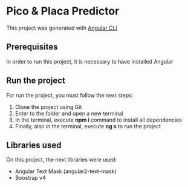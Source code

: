 # Pico & Placa Predictor

This project was generated with [Angular CLI](https://github.com/angular/angular-cli) 

## Prerequisites

In order to run this project, it is necessary to have installed Angular

## Run the project

For run the project, you must follow the next steps:
1. Clone the project using Git
2. Enter to the folder and open a new terminal
3. In the terminal, execute **npm i** command to install all dependencies
4. Finally, also in the terminal, execute **ng s** to run the project

## Libraries used

On this project, the next libraries were used:
- Angular Text Mask (angular2-text-mask)
- Boostrap v4
